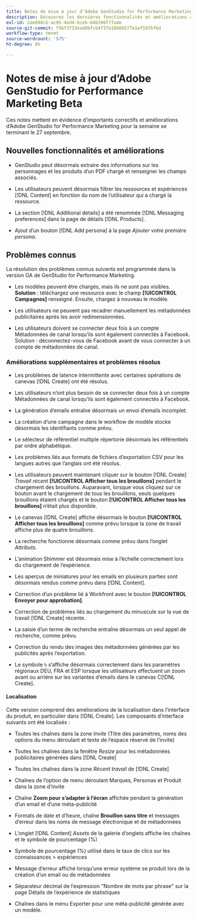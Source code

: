 ```yaml
---
title: Notes de mise à jour d’Adobe GenStudio for Performance Marketing Beta
description: Découvrez les dernières fonctionnalités et améliorations apportées à Adobe GenStudio for Performance Marketing.
exl-id: 2ae60dcb-ac95-4ed4-bceb-84b396f7fa4e
source-git-commit: f56f3733ead0bfcb4f37e10b66577e1ef597b76d
workflow-type: tm+mt
source-wordcount: '575'
ht-degree: 0%

---
```


# Notes de mise à jour d’Adobe GenStudio for Performance Marketing Beta

Ces notes mettent en évidence d’importants correctifs et améliorations d’Adobe GenStudio for Performance Marketing pour la semaine se terminant le 27 septembre.

## Nouvelles fonctionnalités et améliorations

* GenStudio peut désormais extraire des informations sur les personnages et les produits d’un PDF chargé et renseigner les champs associés. <!-- GS-3806 -->

* Les utilisateurs peuvent désormais filtrer les ressources et expériences [!DNL Content] en fonction du nom de l’utilisateur qui a chargé la ressource. <!-- GS-1808 -->

* La section [!DNL Additional details] a été renommée [!DNL Messaging preferences] dans la page de détails [!DNL Products]. <!-- GS-5133 5134 -->

* Ajout d’un bouton [!DNL Add persona] à la page _Ajouter votre première persona_. <!-- GS-5132 -->

## Problèmes connus

La résolution des problèmes connus suivants est programmée dans la version GA de GenStudio for Performance Marketing.

* Les modèles peuvent être chargés, mais ils ne sont pas visibles. **Solution** : téléchargez une ressource avec le champ **[!UICONTROL Campagnes]** renseigné. Ensuite, chargez à nouveau le modèle. <!-- GS-4815 5650-->

* Les utilisateurs ne peuvent pas recadrer manuellement les métadonnées publicitaires après les avoir redimensionnées. <!-- GS-5871 -->

* Les utilisateurs doivent se connecter deux fois à un compte Métadonnées de canal lorsqu’ils sont également connectés à Facebook. Solution : déconnectez-vous de Facebook avant de vous connecter à un compte de métadonnées de canal. <!-- GS-3009 -->

### Améliorations supplémentaires et problèmes résolus

* Les problèmes de latence intermittente avec certaines opérations de canevas [!DNL Create] ont été résolus. <!-- GS-5203 -->

* Les utilisateurs n’ont plus besoin de se connecter deux fois à un compte Métadonnées de canal lorsqu’ils sont également connectés à Facebook. <!-- GS-4806 -->

* La génération d’emails entraîne désormais un envoi d’emails incomplet. <!-- GS-5209 -->

* La création d’une campagne dans le workflow de modèle stocke désormais les identifiants comme prévu.  <!-- GS-4923 -->

* Le sélecteur de référentiel multiple répertorie désormais les référentiels par ordre alphabétique. <!-- GS-5553 -->

* Les problèmes liés aux formats de fichiers d’exportation CSV pour les langues autres que l’anglais ont été résolus. <!-- GS-5141 -->

* Les utilisateurs peuvent maintenant cliquer sur le bouton [!DNL Create] _Travail récent_ **[!UICONTROL Afficher tous les brouillons]** pendant le chargement des brouillons. Auparavant, lorsque vous cliquiez sur ce bouton avant le chargement de tous les brouillons, seuls quelques brouillons étaient chargés et le bouton **[!UICONTROL Afficher tous les brouillons]** n’était plus disponible. <!-- GS-3938 -->

* Le canevas [!DNL Create] affiche désormais le bouton **[!UICONTROL Afficher tous les brouillons]** comme prévu lorsque la zone de travail affiche plus de quatre brouillons. <!-- GS-5588 -->

* La recherche fonctionne désormais comme prévu dans l’onglet _Attributs_. <!-- GS-5658 -->

* L’animation Shimmer est désormais mise à l’échelle correctement lors du chargement de l’expérience. <!-- GS-5574 -->

* Les aperçus de miniatures pour les emails en plusieurs parties sont désormais rendus comme prévu dans [!DNL Content]. <!-- GS-5258 -->

* Correction d’un problème lié à Workfront avec le bouton **[!UICONTROL Envoyer pour approbation]**. <!-- GS-5847 -->

* Correction de problèmes liés au chargement du minuscule sur la vue de travail [!DNL Create] récente. <!-- GS-5589 -->

* La saisie d’un terme de recherche entraîne désormais un seul appel de recherche, comme prévu.  <!-- GS-2999 -->

* Correction du rendu des images des métadonnées générées par les publicités après l’exportation. <!-- GS-5749 -->

* Le symbole `%` s’affiche désormais correctement dans les paramètres régionaux DEU, FRA et ESP lorsque les utilisateurs effectuent un zoom avant ou arrière sur les variantes d’emails dans le canevas C[!DNL Create]. <!-- GS-5007 -->

#### Localisation

Cette version comprend des améliorations de la localisation dans l’interface du produit, en particulier dans [!DNL Create]. Les composants d’interface suivants ont été localisés : <!-- GS-5295 -->

* Toutes les chaînes dans la zone _Invite_ (Titre des paramètres, noms des options du menu déroulant et texte de l’espace réservé de l’invite) <!-- GS-5027 -->

* Toutes les chaînes dans la fenêtre _Resize_ pour les métadonnées publicitaires générées dans [!DNL Create] <!-- GS-5035 -->

* Toutes les chaînes dans la zone _Récent travail_ de [!DNL Create] <!-- GS-5037 -->

* Chaînes de l’option de menu déroulant Marques, Personas et Produit dans la zone d’invite <!-- GS-5293 -->

* Chaîne **Zoom pour s’adapter à l’écran** affichée pendant la génération d’un email et d’une méta-publicité <!-- GS-5063 -->

* Formats de date et d’heure, chaîne **Brouillon sans titre** et messages d’erreur dans les noms de message électronique et de métadonnées <!-- GS-5023 5022 5048-->

* L’onglet [!DNL Content] _Assets_ de la galerie d’onglets affiche les chaînes et le symbole de pourcentage (%) <!-- GS-4983 4984-->

* Symbole de pourcentage (%) utilisé dans le taux de clics sur les connaissances > expériences <!-- GS-4279 -->

* Message d’erreur affiché lorsqu’une erreur système se produit lors de la création d’un email ou de métadonnées <!-- GS-5061 -->

* Séparateur décimal de l’expression &quot;Nombre de mots par phrase&quot; sur la page Détails de l’expérience de statistiques <!-- GS-4986 -->

* Chaînes dans le menu Exporter pour une méta-publicité générée avec un modèle. <!-- GS-5031 -->

